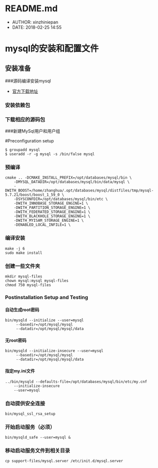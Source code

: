 #  README.md
 - AUTHOR: xinzhiniepan
 - DATE: 2018-02-25 14:55

# mysql的安装和配置文件
## 安装准备
###源码编译安装mysql
* [官方下载地址](https://dev.mysql.com/doc/refman/5.7/en/installing.html "office")

### 安装依赖包
### 下载相应的源码包
###新建MySql用户和用户组

\#Preconfiguration setup
```
$ groupadd mysql
$ useradd -r -g mysql -s /bin/false mysql
```

### 预编译
    cmake .. -DCMAKE_INSTALL_PREFIX=/opt/databases/mysql/bin \
        -DMYSQL_DATADIR=/opt/databases/mysql/bin/data/mysql \
        -DWITH_BOOST=/home/zhanghua/.opt/databases/mysql/distfiles/tmp/mysql-5.7.21/boost/boost_1_59_0 \
        -DSYSCONFDIR=/opt/databases/mysql/bin/etc \
        -DWITH_INNOBASE_STORAGE_ENGINE=1 \
        -DWITH_PARTITION_STORAGE_ENGINE=1 \
        -DWITH_FEDERATED_STORAGE_ENGINE=1 \
        -DWITH_BLACKHOLE_STORAGE_ENGINE=1 \
        -DWITH_MYISAM_STORAGE_ENGINE=1 \
        -DENABLED_LOCAL_INFILE=1 \         
### 编译安装
    make -j 6
    sudo make install
### 创建一些文件夹
    mkdir mysql-files
    chown mysql:mysql mysql-files
    chmod 750 mysql-files
### Postinstallation Setup and Testing
#### 自动生成root密码
    bin/mysqld --initialize --user=mysql
         --basedir=/opt/mysql/mysql
         --datadir=/opt/mysql/mysql/data

#### 无root密码
    bin/mysqld --initialize-insecure --user=mysql
         --basedir=/opt/mysql/mysql
         --datadir=/opt/mysql/mysql/data
#### 指定my.ini文件
    ../bin/mysqld --defaults-file=/opt/databases/mysql/bin/etc/my.cnf  
        --initialize-insecure 
        --user=mysql
### 自动提供安全连接
    bin/mysql_ssl_rsa_setup
### 开始启动服务（必须）
    bin/mysqld_safe --user=mysql &
### 移动启动服务文件到相关目录
    cp support-files/mysql.server /etc/init.d/mysql.server
